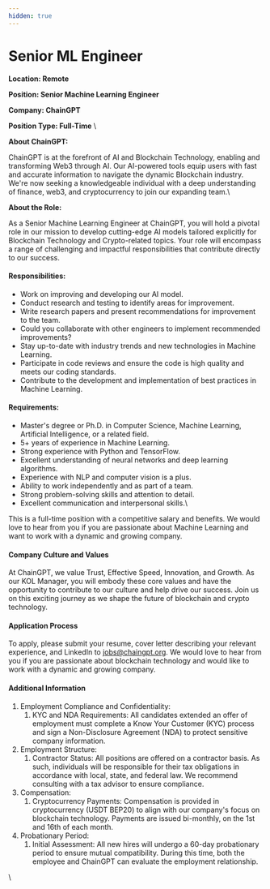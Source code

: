 ```yaml
---
hidden: true
---
```


# Senior ML Engineer

**Location: Remote**

**Position: Senior Machine Learning Engineer**

**Company: ChainGPT** &#x20;

**Position Type: Full-Time** \


**About ChainGPT:** &#x20;

ChainGPT is at the forefront of AI and Blockchain Technology, enabling and transforming Web3 through AI. Our AI-powered tools equip users with fast and accurate information to navigate the dynamic Blockchain industry. We're now seeking a knowledgeable individual with a deep understanding of finance, web3, and cryptocurrency to join our expanding team.\


**About the Role:**

As a Senior Machine Learning Engineer at ChainGPT, you will hold a pivotal role in our mission to develop cutting-edge AI models tailored explicitly for Blockchain Technology and Crypto-related topics. Your role will encompass a range of challenging and impactful responsibilities that contribute directly to our success.

#### Responsibilities:

* Work on improving and developing our AI model.
* Conduct research and testing to identify areas for improvement.
* Write research papers and present recommendations for improvement to the team.
* Could you collaborate with other engineers to implement recommended improvements?
* Stay up-to-date with industry trends and new technologies in Machine Learning.
* Participate in code reviews and ensure the code is high quality and meets our coding standards.
* Contribute to the development and implementation of best practices in Machine Learning.

#### Requirements:

* Master's degree or Ph.D. in Computer Science, Machine Learning, Artificial Intelligence, or a related field.
* 5+ years of experience in Machine Learning.
* Strong experience with Python and TensorFlow.
* Excellent understanding of neural networks and deep learning algorithms.
* Experience with NLP and computer vision is a plus.
* Ability to work independently and as part of a team.
* Strong problem-solving skills and attention to detail.
* Excellent communication and interpersonal skills.\


This is a full-time position with a competitive salary and benefits. We would love to hear from you if you are passionate about Machine Learning and want to work with a dynamic and growing company.

#### Company Culture and Values

At ChainGPT, we value Trust, Effective Speed, Innovation, and Growth. As our KOL Manager, you will embody these core values and have the opportunity to contribute to our culture and help drive our success. Join us on this exciting journey as we shape the future of blockchain and crypto technology.

#### Application Process

To apply, please submit your resume, cover letter describing your relevant experience, and LinkedIn to [jobs@chaingpt.org](mailto:jobs@chaingpt.org). We would love to hear from you if you are passionate about blockchain technology and would like to work with a dynamic and growing company.

#### Additional Information

1. Employment Compliance and Confidentiality:
   1. KYC and NDA Requirements: All candidates extended an offer of employment must complete a Know Your Customer (KYC) process and sign a Non-Disclosure Agreement (NDA) to protect sensitive company information.
2. Employment Structure:
   1. Contractor Status: All positions are offered on a contractor basis. As such, individuals will be responsible for their tax obligations in accordance with local, state, and federal law. We recommend consulting with a tax advisor to ensure compliance.
3. Compensation:
   1. Cryptocurrency Payments: Compensation is provided in cryptocurrency (USDT BEP20) to align with our company's focus on blockchain technology. Payments are issued bi-monthly, on the 1st and 16th of each month.
4. Probationary Period:
   1. Initial Assessment: All new hires will undergo a 60-day probationary period to ensure mutual compatibility. During this time, both the employee and ChainGPT can evaluate the employment relationship.

\
